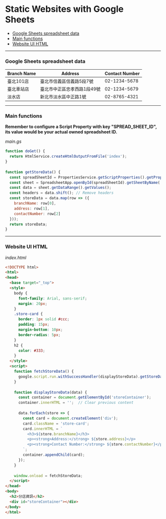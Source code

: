 <h1 style="display: flex; justify-content: space-between; align-items: center;">
    Static Websites with Google Sheets
    <img src="CloudMile-logo.gif" alt="GIF" style="height: 2em;" />
</h1>

- [Google Sheets spreadsheet data](#google-sheets-spreadsheet-data)
- [Main functions](#main-functions)
- [Website UI HTML](#website-ui-html)
---
### Google Sheets spreadsheet data
| Branch Name  | Address                              | Contact Number |
|--------------|--------------------------------------|----------------|
| 臺北101店     | 臺北市信義區信義路5段7號                  | 02-1234-5678   |
| 臺北車站店    | 臺北市中正區忠孝西路1段49號               | 02-1234-5679   |
| 淡水店       | 新北市淡水區中正路1號                    | 02-8765-4321   |

---

### Main functions
<b>Remember to configure a Script Property with key "SPREAD_SHEET_ID", its value would be your actual owned spreadsheet ID.</b>

<em>main.gs</em>
```javascript
function doGet() {
  return HtmlService.createHtmlOutputFromFile('index');
}

function getStoreData() {
  const spreadSheetId = PropertiesService.getScriptProperties().getProperty("SPREAD_SHEET_ID");
  const sheet = SpreadsheetApp.openById(spreadSheetId).getSheetByName('StoreBranches');
  const data = sheet.getDataRange().getValues();
  const headers = data.shift(); // Remove headers
  const storeData = data.map(row => ({
    branchName: row[0],
    address: row[1],
    contactNumber: row[2]
  }));
  return storeData;
}
```
---
### Website UI HTML
<em>index.html</em>
```html
<!DOCTYPE html>
<html>
<head>
  <base target="_top">
  <style>
    body {
      font-family: Arial, sans-serif;
      margin: 20px;
    }
    .store-card {
      border: 1px solid #ccc;
      padding: 15px;
      margin-bottom: 10px;
      border-radius: 5px;
    }
    h2 {
      color: #333;
    }
  </style>
  <script>
    function fetchStoreData() {
      google.script.run.withSuccessHandler(displayStoreData).getStoreData();
    }
    
    function displayStoreData(data) {
      const container = document.getElementById('storeContainer');
      container.innerHTML = '';  // Clear previous content
      
      data.forEach(store => {
        const card = document.createElement('div');
        card.className = 'store-card';
        card.innerHTML = `
          <h3>${store.branchName}</h3>
          <p><strong>Address:</strong> ${store.address}</p>
          <p><strong>Contact Number:</strong> ${store.contactNumber}</p>
        `;
        container.appendChild(card);
      });
    }
    
    window.onload = fetchStoreData;
  </script>
</head>
<body>
  <h2>分店資訊</h2>
  <div id="storeContainer"></div>
</body>
</html>
```